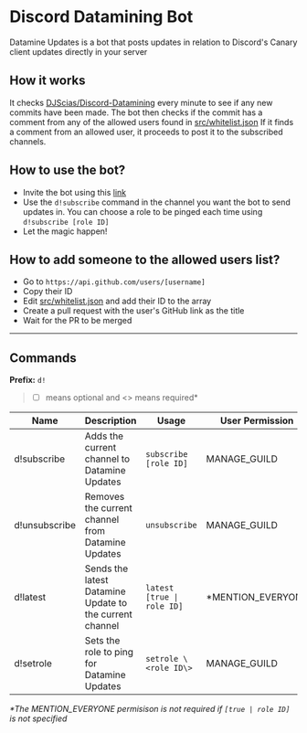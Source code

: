 # Discord Datamining Bot
Datamine Updates is a bot that posts updates in relation to Discord's Canary client updates directly in your server

## How it works
It checks [DJScias/Discord-Datamining](https://github.com/DJScias/Discord-Datamining) every minute to see if any new commits have been made.
The bot then checks if the commit has a comment from any of the allowed users found in [src/whitelist.json](https://github.com/ItsRauf/dataminev2/blob/master/src/whitelist.json)
If it finds a comment from an allowed user, it proceeds to post it to the subscribed channels.

## How to use the bot?
* Invite the bot using this [link](https://discord.com/oauth2/authorize?client_id=507415798189654016&scope=bot&permissions=190464)
* Use the `d!subscribe` command in the channel you want the bot to send updates in. You can choose a role to be pinged each time using `d!subscribe [role ID]`
* Let the magic happen!

## How to add someone to the allowed users list?
* Go to `https://api.github.com/users/[username]`
* Copy their ID
* Edit [src/whitelist.json](https://github.com/ItsRauf/dataminev2/blob/master/src/whitelist.json) and add their ID to the array
* Create a pull request with the user's GitHub link as the title
* Wait for the PR to be merged

--------

## Commands
**Prefix:** `d!`

> *[ ] means optional and <> means required*

| Name          | Description                                             | Usage                     | User Permission   |
|---------------|---------------------------------------------------------|---------------------------|-------------------|
| d!subscribe   | Adds the current channel to Datamine Updates            | `subscribe [role ID]`     | MANAGE_GUILD      |
| d!unsubscribe | Removes the current channel from Datamine Updates       | `unsubscribe`             | MANAGE_GUILD      |
| d!latest      | Sends the latest Datamine Update to the current channel | `latest [true \| role ID]`| \*MENTION_EVERYONE|
| d!setrole    | Sets the role to ping for Datamine Updates               | `setrole \<role ID\>`     | MANAGE_GUILD      |

*\*The MENTION_EVERYONE permisison is not required if `[true | role ID]` is not specified*
